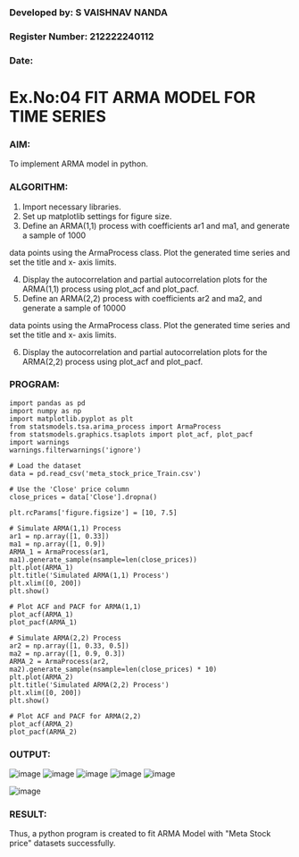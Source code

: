 ### Developed by: S VAISHNAV NANDA
### Register Number: 212222240112
### Date:
# Ex.No:04   FIT ARMA MODEL FOR TIME SERIES
 
### AIM:
To implement ARMA model in python.
### ALGORITHM:
1. Import necessary libraries.
2. Set up matplotlib settings for figure size.
3. Define an ARMA(1,1) process with coefficients ar1 and ma1, and generate a sample of 1000

data points using the ArmaProcess class. Plot the generated time series and set the title and x-
axis limits.

4. Display the autocorrelation and partial autocorrelation plots for the ARMA(1,1) process using
plot_acf and plot_pacf.
5. Define an ARMA(2,2) process with coefficients ar2 and ma2, and generate a sample of 10000

data points using the ArmaProcess class. Plot the generated time series and set the title and x-
axis limits.

6. Display the autocorrelation and partial autocorrelation plots for the ARMA(2,2) process using
plot_acf and plot_pacf.
### PROGRAM:
```
import pandas as pd
import numpy as np
import matplotlib.pyplot as plt
from statsmodels.tsa.arima_process import ArmaProcess
from statsmodels.graphics.tsaplots import plot_acf, plot_pacf
import warnings
warnings.filterwarnings('ignore')

# Load the dataset
data = pd.read_csv('meta_stock_price_Train.csv')

# Use the 'Close' price column
close_prices = data['Close'].dropna()

plt.rcParams['figure.figsize'] = [10, 7.5]

# Simulate ARMA(1,1) Process
ar1 = np.array([1, 0.33])
ma1 = np.array([1, 0.9])
ARMA_1 = ArmaProcess(ar1, ma1).generate_sample(nsample=len(close_prices))
plt.plot(ARMA_1)
plt.title('Simulated ARMA(1,1) Process')
plt.xlim([0, 200])
plt.show()

# Plot ACF and PACF for ARMA(1,1)
plot_acf(ARMA_1)
plot_pacf(ARMA_1)

# Simulate ARMA(2,2) Process
ar2 = np.array([1, 0.33, 0.5])
ma2 = np.array([1, 0.9, 0.3])
ARMA_2 = ArmaProcess(ar2, ma2).generate_sample(nsample=len(close_prices) * 10)
plt.plot(ARMA_2)
plt.title('Simulated ARMA(2,2) Process')
plt.xlim([0, 200])
plt.show()

# Plot ACF and PACF for ARMA(2,2)
plot_acf(ARMA_2)
plot_pacf(ARMA_2)
```

### OUTPUT:
![image](https://github.com/user-attachments/assets/b1d46d1f-9586-499c-83c7-157fe506d36a)
![image](https://github.com/user-attachments/assets/d77f5cf6-764d-4d81-b0bb-3d135661de8a)
![image](https://github.com/user-attachments/assets/8f5164b4-2d80-4875-985d-f8de56cffa80)
![image](https://github.com/user-attachments/assets/cece51d8-25f8-492b-8808-9e863997b40f)
![image](https://github.com/user-attachments/assets/5a463d66-8e80-4ccc-80e9-2890890e0964)

![image](https://github.com/user-attachments/assets/322a190f-556c-4abc-b76b-24450e096830)

### RESULT:
Thus, a python program is created to fit ARMA Model with "Meta Stock price"  datasets successfully.
